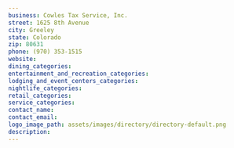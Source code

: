 ```yaml
---
business: Cowles Tax Service, Inc.
street: 1625 8th Avenue
city: Greeley
state: Colorado
zip: 80631
phone: (970) 353-1515
website: 
dining_categories: 
entertainment_and_recreation_categories: 
lodging_and_event_centers_categories: 
nightlife_categories: 
retail_categories: 
service_categories: 
contact_name: 
contact_email: 
logo_image_path: assets/images/directory/directory-default.png
description: 
---
```

